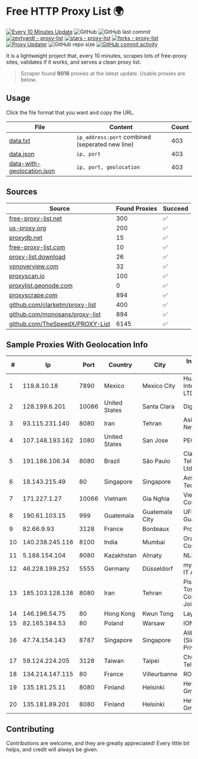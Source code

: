 
# Free HTTP Proxy List 🌍

[![Every 10 Minutes Update](https://github.com/mertguvencli/http-proxy-list/actions/workflows/main.yml/badge.svg?branch=main)](https://github.com/mertguvencli/http-proxy-list/actions/workflows/main.yml)
![GitHub](https://img.shields.io/github/license/mertguvencli/http-proxy-list)
![GitHub last commit](https://img.shields.io/github/last-commit/mertguvencli/http-proxy-list)
[![zevtyardt - proxy-list](https://img.shields.io/static/v1?label=zevtyardt&message=proxy-list&color=blue&logo=github)](https://github.com/zevtyardt/proxy-list "Go to GitHub repo")
[![stars - proxy-list](https://img.shields.io/github/stars/zevtyardt/proxy-list?style=social)](https://github.com/zevtyardt/proxy-list)
[![forks - proxy-list](https://img.shields.io/github/forks/zevtyardt/proxy-list?style=social)](https://github.com/zevtyardt/proxy-list)
[![Proxy Updater](https://github.com/zevtyardt/proxy-list/workflows/Proxy%20Updater/badge.svg)](https://github.com/zevtyardt/proxy-list/actions?query=workflow:"Proxy+Updater")
![GitHub repo size](https://img.shields.io/github/repo-size/zevtyardt/proxy-list)
[![GitHub commit activity](https://img.shields.io/github/commit-activity/m/zevtyardt/proxy-list?logo=commits)](https://github.com/zevtyardt/proxy-list/commits/main)

It is a lightweight project that, every 10 minutes, scrapes lots of free-proxy sites, validates if it works, and serves a clean proxy list.

> Scraper found **9016** proxies at the latest update. Usable proxies are below.

## Usage

Click the file format that you want and copy the URL.

|File|Content|Count|
|----|-------|-----|
|[data.txt](https://raw.githubusercontent.com/mertguvencli/http-proxy-list/main/proxy-list/data.txt)|`ip_address:port` combined (seperated new line)|403|
|[data.json](https://raw.githubusercontent.com/mertguvencli/http-proxy-list/main/proxy-list/data.json)|`ip, port`|403|
|[data-with-geolocation.json](https://raw.githubusercontent.com/mertguvencli/http-proxy-list/main/proxy-list/data-with-geolocation.json)|`ip, port, geolocation`|403|

## Sources

|Source|Found Proxies|Succeed|
|------|-------------|-------|
|[free-proxy-list.net](https://free-proxy-list.net)|300|✅|
|[us-proxy.org](https://www.us-proxy.org)|200|✅|
|[proxydb.net](http://proxydb.net)|15|✅|
|[free-proxy-list.com](https://free-proxy-list.com/?page=&port=&type%5B%5D=http&type%5B%5D=https&up_time=0&search=Search)|10|✅|
|[proxy-list.download](https://www.proxy-list.download/HTTP)|26|✅|
|[vpnoverview.com](https://vpnoverview.com/privacy/anonymous-browsing/free-proxy-servers)|32|✅|
|[proxyscan.io](https://www.proxyscan.io)|100|✅|
|[proxylist.geonode.com](https://proxylist.geonode.com/api/proxy-list?limit=300&page=1&sort_by=lastChecked&sort_type=desc&protocols=http,https)|0|✅|
|[proxyscrape.com](https://api.proxyscrape.com/v2/?request=displayproxies&protocol=http&timeout=10000&country=all&ssl=all&anonymity=all)|894|✅|
|[github.com/clarketm/proxy-list](https://raw.githubusercontent.com/clarketm/proxy-list/master/proxy-list-raw.txt)|400|✅|
|[github.com/monosans/proxy-list](https://raw.githubusercontent.com/monosans/proxy-list/main/proxies/http.txt)|894|✅|
|[github.com/TheSpeedX/PROXY-List](https://raw.githubusercontent.com/TheSpeedX/PROXY-List/master/http.txt)|6145|✅|


## Sample Proxies With Geolocation Info

|#|Ip|Port|Country|City|Internet Service Provider|
|-|--|----|-------|----|-------------------------|
|1|119.8.10.18|7890|Mexico|Mexico City|Huawei International Pte. LTD|
|2|128.199.6.201|10086|United States|Santa Clara|DigitalOcean, LLC|
|3|93.115.231.140|8080|Iran|Tehran|Asiatech xDSL Network|
|4|107.148.193.162|1080|United States|San Jose|PEG TECH INC|
|5|191.186.106.34|8080|Brazil|São Paulo|Claro NXT Telecomunicacoes Ltda|
|6|18.143.215.49|80|Singapore|Singapore|Amazon Technologies Inc.|
|7|171.227.1.27|10066|Vietnam|Gia Nghia|Viettel Corporation|
|8|190.61.103.15|999|Guatemala|Guatemala City|UFINET Guatemala S. A|
|9|82.66.9.93|3128|France|Bordeaux|Proxad / Free SAS|
|10|140.238.245.116|8100|India|Mumbai|Oracle Corporation|
|11|5.188.154.104|8080|Kazakhstan|Almaty|NLS|
|12|46.228.199.252|5555|Germany|Düsseldorf|myLoc managed IT AG|
|13|185.103.128.138|8080|Iran|Tehran|Pishgaman Toseeh Ertebatat Company (Private Joint Stock)|
|14|146.196.54.75|80|Hong Kong|Kwun Tong|Layerstack Limited|
|15|82.165.184.53|80|Poland|Warsaw|IONOS SE|
|16|47.74.154.143|8787|Singapore|Singapore|Alibaba Cloud (Singapore) Private Limited|
|17|59.124.224.205|3128|Taiwan|Taipei|Chunghwa Telecom Co., Ltd.|
|18|134.214.147.115|80|France|Villeurbanne|ROCAD|
|19|135.181.25.11|8080|Finland|Helsinki|Hetzner Online GmbH|
|20|135.181.89.201|8080|Finland|Helsinki|Hetzner Online GmbH|



## Contributing

Contributions are welcome, and they are greatly appreciated! Every
little bit helps, and credit will always be given.

